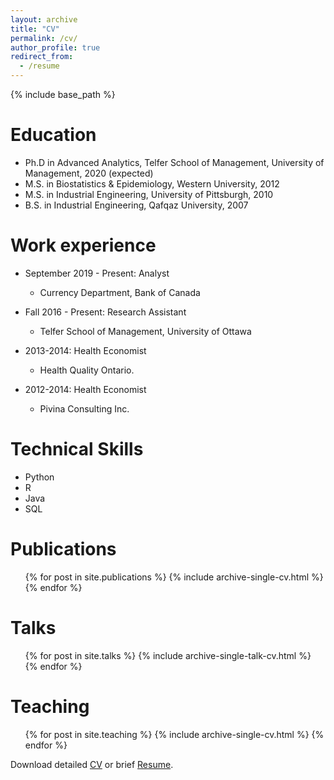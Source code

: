 ```yaml
---
layout: archive
title: "CV"
permalink: /cv/
author_profile: true
redirect_from:
  - /resume
---
```


{% include base_path %}

Education
======

* Ph.D in Advanced Analytics, Telfer School of Management, University of Management, 2020 (expected)
* M.S. in Biostatistics & Epidemiology, Western University, 2012
* M.S. in Industrial Engineering, University of Pittsburgh, 2010
* B.S. in Industrial Engineering, Qafqaz University, 2007


Work experience
======
* September 2019 - Present: Analyst
  * Currency Department, Bank of Canada

* Fall 2016 - Present: Research Assistant
  * Telfer School of Management, University of Ottawa

* 2013-2014: Health Economist
  * Health Quality Ontario.

* 2012-2014: Health Economist
  * Pivina Consulting Inc.
  
Technical Skills
======
* Python
* R
* Java
* SQL

Publications
======
  <ul>{% for post in site.publications %}
    {% include archive-single-cv.html %}
  {% endfor %}</ul>
  
Talks
======
  <ul>{% for post in site.talks %}
    {% include archive-single-talk-cv.html %}
  {% endfor %}</ul>
  
Teaching
======
  <ul>{% for post in site.teaching %}
    {% include archive-single-cv.html %}
  {% endfor %}</ul>

Download detailed [CV](https://github.com/vbabashov/vbabashov.github.io/blob/master/files/cv%20vusal.pdf) or brief [Resume](https://github.com/vbabashov/vbabashov.github.io/blob/master/files/Resume.pdf).
